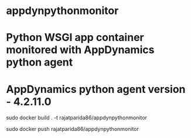 # appdynpythonmonitor
# Python WSGI app container monitored with AppDynamics python agent
# AppDynamics python agent version - 4.2.11.0


sudo docker build . -t rajatparida86/appdynpythonmonitor

sudo docker push rajatparida86/appdynpythonmonitor
